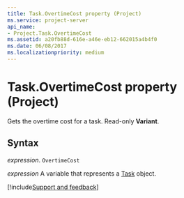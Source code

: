```yaml
---
title: Task.OvertimeCost property (Project)
ms.service: project-server
api_name:
- Project.Task.OvertimeCost
ms.assetid: a20fb88d-616e-a46e-eb12-662015a4b4f0
ms.date: 06/08/2017
ms.localizationpriority: medium
---
```



# Task.OvertimeCost property (Project)

Gets the overtime cost for a task. Read-only **Variant**.


## Syntax

_expression_. `OvertimeCost`

_expression_ A variable that represents a [Task](./Project.Task.md) object.

[!include[Support and feedback](~/includes/feedback-boilerplate.md)]